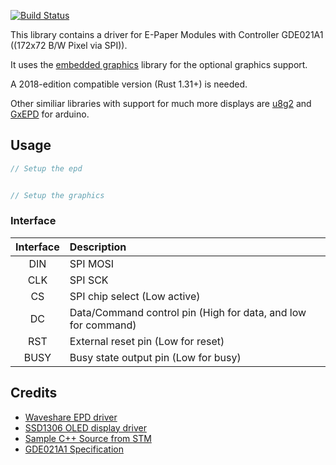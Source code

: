 [![Build Status](https://travis-ci.com/almedso/epd-gde021a1.svg?branch=master)](https://travis-ci.com/caemor/epd-waveshare)

This library contains a driver for E-Paper Modules with Controller GDE021A1 ((172x72 B/W Pixel via SPI)).

It uses the [embedded graphics](https://crates.io/crates/embedded-graphics) library for the optional graphics support.

A 2018-edition compatible version (Rust 1.31+) is needed.

Other similiar libraries with support for much more displays are [u8g2](https://github.com/olikraus/u8g2) and [GxEPD](https://github.com/ZinggJM/GxEPD) for arduino.

## Usage


```Rust
// Setup the epd


// Setup the graphics

```

### Interface

| Interface | Description |
| :---: |  :--- |
| DIN   | 	SPI MOSI |
| CLK   | 	SPI SCK |
| CS    | 	SPI chip select (Low active) |
| DC    | 	Data/Command control pin (High for data, and low for command) |
| RST   | 	External reset pin (Low for reset) |
| BUSY  | 	Busy state output pin (Low for busy)  |

## Credits

* [Waveshare EPD driver](https://github.com/caemor/epd-waveshare)
* [SSD1306 OLED display driver](https://github.com/jamwaffles/ssd1306)
* [Sample C++ Source from STM](https://os.mbed.com/teams/ST/code/EPD_GDE021A1//file/6ee9c1afd6ec/EPD_GDE021A1.cpp)
* [GDE021A1 Specification](http://www.e-paper-display.com/GDE021A1%20V2.0%20Specification315e.pdf?method=picker&flag=all&id=cbf74932-4964-43d6-9f0c-d1c45feaec77&fileId=294&v=3.zip)
